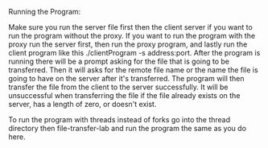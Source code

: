 Running the Program:



Make sure you run the server file first then the client server if you want to
run the program without the proxy. If you want to run the program with the
proxy run the server first, then run the proxy program, and lastly run the
client program like this ./clientProgram -s address:port. After the program is
running there will be a prompt asking for the file that is going to be
transferred. Then it will asks for the remote file name or the name the file
is going to have on the server after it's transferred. The program will then
transfer the file from the client to the server successfully. It will be
unsuccessful when transferring the file if the file already exists on the
server, has a length of zero, or doesn't exist.

To run the program with threads instead of forks go into the thread directory
then file-transfer-lab and run the program the same as you do here.
